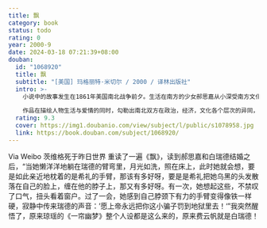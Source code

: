 ```yaml
---
title: 飘
category: book
status: todo
rating: 0
year: 2000-9
date: 2024-03-18 07:21:39+08:00
douban:
  id: "1068920"
  title: 飘
  subtitle: "[美国] 玛格丽特·米切尔 / 2000 / 译林出版社"
  intro: >-
    小说中的故事发生在1861年美国南北战争前夕。生活在南方的少女郝思嘉从小深受南方文化传统的熏陶，可在她的血液里却流淌着野性的叛逆因素。随着战火的蔓廷和生活环境的恶化，郝思嘉的叛逆个性越来越丰满，越鲜明，在一系列的的挫折中她改造了自我，改变了个人甚至整个家族的命运，成为时代时势造就的新女性的形象。

    作品在描绘人物生活与爱情的同时，勾勒出南北双方在政治，经济，文化各个层次的异同，具有浓厚的史诗风格，堪称美国历史转折时期的真实写照，同时也成为历久不衰的爱情经典。
  rating: 9.3
  cover: https://img1.doubanio.com/view/subject/l/public/s1078958.jpg
  link: https://book.douban.com/subject/1068920/
---
```


Via Weibo 茨维格死于昨日世界 重读了一遍《飘》，读到郝思嘉和白瑞德结婚之后，“当她懒洋洋地躺在瑞德的臂弯里，月光如洗，照在床上，此时她就会想，要是如此亲近地枕着的是希礼的手臂，那该有多好呀，要是是希礼把她乌黑的头发散落在自己的脸上，缠在他的脖子上，那又有多好呀。有一次，她想起这些，不禁叹了口气，扭头看着窗户。过了一会，她感到自己脖颈下有力的手臂变得像铁一样硬，寂静中传来瑞德的声音：’愿上帝永远把你这小骗子罚到地狱里去！‘”我突然醒悟了，原来琼瑶的《一帘幽梦》整个人设都是这么来的，原来费云帆就是白瑞德！
